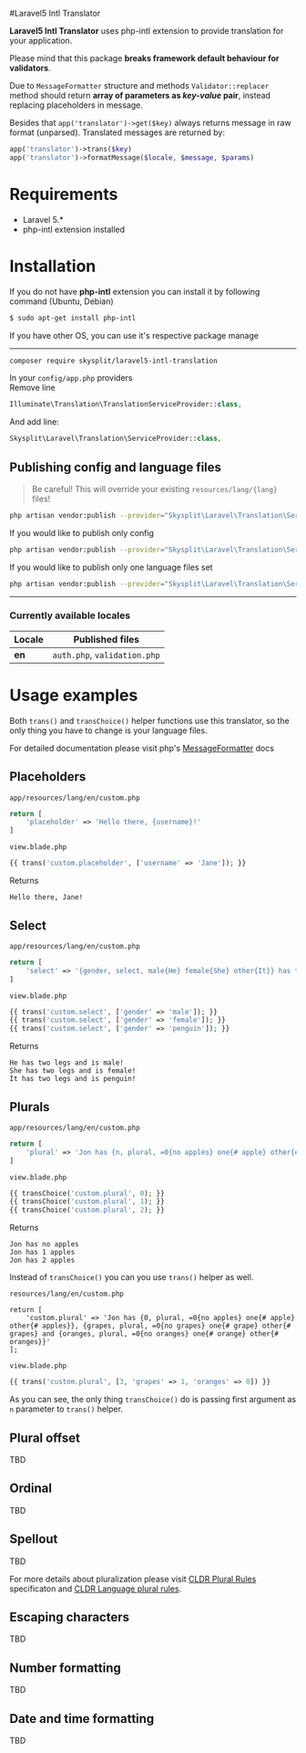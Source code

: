 #Laravel5 Intl Translator

**Laravel5 Intl Translator** uses php-intl extension to provide translation for your application.

Please mind that this package **breaks framework default behaviour for validators**.

Due to `MessageFormatter` structure and methods `Validator::replacer` method should return **array of parameters as *key-value* pair**, instead replacing placeholders in message.

Besides that `app('translator')->get($key)` always returns message in raw format (unparsed). Translated messages are returned by:

```php
app('translator')->trans($key)
app('translator')->formatMessage($locale, $message, $params)
```

# Requirements
- Laravel 5.*
- php-intl extension installed

# Installation

If you do not have **php-intl** extension you can install it by following command (Ubuntu, Debian)
```bash
$ sudo apt-get install php-intl
```

If you have other OS, you can use it's respective package manage


---

```bash
composer require skysplit/laravel5-intl-translation
```

In your `config/app.php` providers  
Remove line
```php
Illuminate\Translation\TranslationServiceProvider::class,
```

And add line:
```php
Skysplit\Laravel\Translation\ServiceProvider::class,
```


## Publishing config and language files
> Be careful! This will override your existing `resources/lang/{lang}` files!
```bash
php artisan vendor:publish --provider="Skysplit\Laravel\Translation\ServiceProvider" --force
```

If you would like to publish only config
```bash
php artisan vendor:publish --provider="Skysplit\Laravel\Translation\ServiceProvider" --tag=config
```

If you would like to publish only one language files set
```bash
php artisan vendor:publish --provider="Skysplit\Laravel\Translation\ServiceProvider" --force --tag="lang.{locale}[,lang.{other_locale}]"
```
---
### Currently available locales
|Locale|Published files|
|-|-|
|**en**|`auth.php`, `validation.php`|

# Usage examples

Both `trans()` and `transChoice()` helper functions use this translator, so the only thing you have to change is your language files.

For detailed documentation please visit php's [MessageFormatter](http://php.net/manual/en/class.messageformatter.php) docs

## Placeholders
`app/resources/lang/en/custom.php`
```php
return [
	'placeholder' => 'Hello there, {username}!'
]
```

`view.blade.php`
```php
{{ trans('custom.placeholder', ['username' => 'Jane']); }}
```

Returns

```text
Hello there, Jane!
```

## Select
`app/resources/lang/en/custom.php`
```php
return [
	'select' => '{gender, select, male{He} female{She} other{It}} has two legs and is {gender}!'
]
```

`view.blade.php`
```php
{{ trans('custom.select', ['gender' => 'male']); }}
{{ trans('custom.select', ['gender' => 'female']); }}
{{ trans('custom.select', ['gender' => 'penguin']); }}
```

Returns

```text
He has two legs and is male!
She has two legs and is female!
It has two legs and is penguin!
```

## Plurals
`app/resources/lang/en/custom.php`
```php
return [
	'plural' => 'Jon has {n, plural, =0{no apples} one{# apple} other{# apples}}'
]
```

`view.blade.php`
```php
{{ transChoice('custom.plural', 0); }}
{{ transChoice('custom.plural', 1); }}
{{ transChoice('custom.plural', 2); }}
```

Returns
```
Jon has no apples
Jon has 1 apples
Jon has 2 apples
```

Instead of `transChoice()` you can you use `trans()` helper as well.

`resources/lang/en/custom.php`
```
return [
	'custom.plural' => 'Jon has {0, plural, =0{no apples} one{# apple} other{# apples}}, {grapes, plural, =0{no grapes} one{# grape} other{# grapes} and {oranges, plural, =0{no oranges} one{# orange} other{# oranges}}'
];
```

`view.blade.php`
```php
{{ trans('custom.plural', [3, 'grapes' => 1, 'oranges' => 0]) }}
```

As you can see, the only thing `transChoice()` do is passing first argument as `n` parameter to `trans()` helper.


## Plural offset
TBD

## Ordinal
TBD

## Spellout
TBD

For more details about pluralization please visit [CLDR Plural Rules](http://cldr.unicode.org/index/cldr-spec/plural-rules) specificaton and [CLDR Language plural rules](http://www.unicode.org/cldr/charts/latest/supplemental/language_plural_rules.html).

## Escaping characters
TBD

## Number formatting
TBD

## Date and time formatting
TBD
